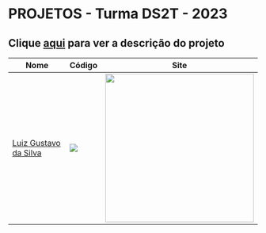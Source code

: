# PROJETOS - Turma DS2T - 2023

## Clique [aqui](https://github.com/fernandoleonid/one-page-2022) para ver a descrição do projeto

| Nome          | Código                        | Site                              |
| --------------| ------------------------------|-----------------------------------|
| [Luiz Gustavo da Silva](https://github.com/luyz-gusta)   | [![](https://skillicons.dev/icons?i=js)](./luiz_gustavo_da_silva/) | [<img src="/luiz_gustavo_da_silva/img/printProjeto.webp" width="300">](https://fernandoleonid.github.io/whatsApp-senai-1-2023/ds2t/luiz_gustavo_da_silva/)|

